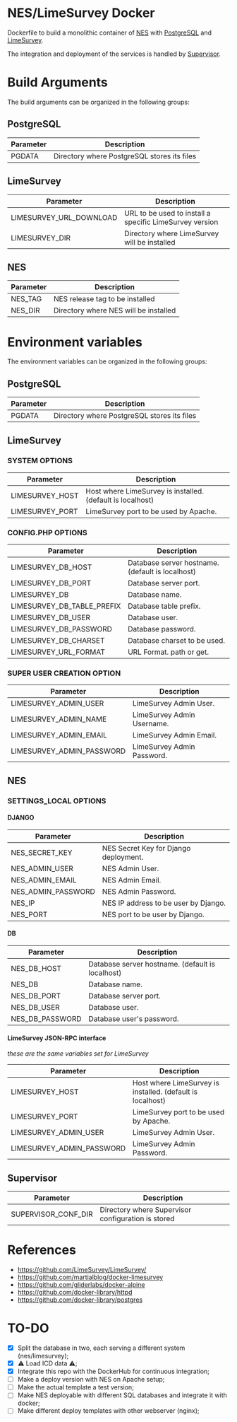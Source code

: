 # NES/LimeSurvey Docker

Dockerfile to build a monolithic container of [NES](https://github.com/neuromat/nes) with [PostgreSQL](https://www.postgresql.org) and [LimeSurvey](https://limesurvey.org).

The integration and deployment of the services is handled by [Supervisor](http://supervisord.org/).

# Build Arguments

The build arguments can be organized in the following groups:

## PostgreSQL

| Parameter | Description                                 |
| --------- | ------------------------------------------- |
| PGDATA    | Directory where PostgreSQL stores its files |

## LimeSurvey

| Parameter               | Description                                             |
| ----------------------- | ------------------------------------------------------- |
| LIMESURVEY_URL_DOWNLOAD | URL to be used to install a specific LimeSurvey version |
| LIMESURVEY_DIR          | Directory where LimeSurvey will be installed            |

## NES

| Parameter | Description                           |
| --------- | ------------------------------------- |
| NES_TAG   | NES release tag to be installed       |
| NES_DIR   | Directory where NES will be installed |

# Environment variables

The environment variables can be organized in the following groups:

## PostgreSQL

| Parameter | Description                                 |
| --------- | ------------------------------------------- |
| PGDATA    | Directory where PostgreSQL stores its files |

## LimeSurvey

### SYSTEM OPTIONS

| Parameter       | Description                                                |
| --------------- | ---------------------------------------------------------- |
| LIMESURVEY_HOST | Host where LimeSurvey is installed. (default is localhost) |
| LIMESURVEY_PORT | LimeSurvey port to be used by Apache.                      |

### CONFIG.PHP OPTIONS

| Parameter                  | Description                                      |
| -------------------------- | ------------------------------------------------ |
| LIMESURVEY_DB_HOST         | Database server hostname. (default is localhost) |
| LIMESURVEY_DB_PORT         | Database server port.                            |
| LIMESURVEY_DB              | Database name.                                   |
| LIMESURVEY_DB_TABLE_PREFIX | Database table prefix.                           |
| LIMESURVEY_DB_USER         | Database user.                                   |
| LIMESURVEY_DB_PASSWORD     | Database password.                               |
| LIMESURVEY_DB_CHARSET      | Database charset to be used.                     |
| LIMESURVEY_URL_FORMAT      | URL Format. path or get.                         |

### SUPER USER CREATION OPTION

| Parameter                 | Description                |
| ------------------------- | -------------------------- |
| LIMESURVEY_ADMIN_USER     | LimeSurvey Admin User.     |
| LIMESURVEY_ADMIN_NAME     | LimeSurvey Admin Username. |
| LIMESURVEY_ADMIN_EMAIL    | LimeSurvey Admin Email.    |
| LIMESURVEY_ADMIN_PASSWORD | LimeSurvey Admin Password. |

## NES

### SETTINGS_LOCAL OPTIONS

#### DJANGO

| Parameter          | Description                           |
| ------------------ | ------------------------------------- |
| NES_SECRET_KEY     | NES Secret Key for Django deployment. |
| NES_ADMIN_USER     | NES Admin User.                       |
| NES_ADMIN_EMAIL    | NES Admin Email.                      |
| NES_ADMIN_PASSWORD | NES Admin Password.                   |
| NES_IP             | NES IP address to be user by Django.  |
| NES_PORT           | NES port to be user by Django.        |

#### DB

| Parameter       | Description                                      |
| --------------- | ------------------------------------------------ |
| NES_DB_HOST     | Database server hostname. (default is localhost) |
| NES_DB          | Database name.                                   |
| NES_DB_PORT     | Database server port.                            |
| NES_DB_USER     | Database user.                                   |
| NES_DB_PASSWORD | Database user's password.                        |

#### LimeSurvey JSON-RPC interface

_these are the same variables set for LimeSurvey_

| Parameter                 | Description                                                |
| ------------------------- | ---------------------------------------------------------- |
| LIMESURVEY_HOST           | Host where LimeSurvey is installed. (default is localhost) |
| LIMESURVEY_PORT           | LimeSurvey port to be used by Apache.                      |
| LIMESURVEY_ADMIN_USER     | LimeSurvey Admin User.                                     |
| LIMESURVEY_ADMIN_PASSWORD | LimeSurvey Admin Password.                                 |

## Supervisor

| Parameter           | Description                                        |
| ------------------- | -------------------------------------------------- |
| SUPERVISOR_CONF_DIR | Directory where Supervisor configuration is stored |

# References

-   <https://github.com/LimeSurvey/LimeSurvey/>
-   <https://github.com/martialblog/docker-limesurvey>
-   <https://github.com/gliderlabs/docker-alpine>
-   <https://github.com/docker-library/httpd>
-   <https://github.com/docker-library/postgres>

# TO-DO

-   [x] Split the database in two, each serving a different system (nes/limesurvey);
-   [x] :warning: Load ICD data :warning:;
-   [x] Integrate this repo with the DockerHub for continuous integration;
-   [ ] Make a deploy version with NES on Apache setup;
-   [ ] Make the actual template a test version;
-   [ ] Make NES deployable with different SQL databases and integrate it with docker;
-   [ ] Make different deploy templates with other webserver (nginx);
